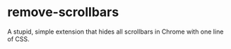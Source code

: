 # remove-scrollbars
A stupid, simple extension that hides all scrollbars in Chrome with one line of CSS.
